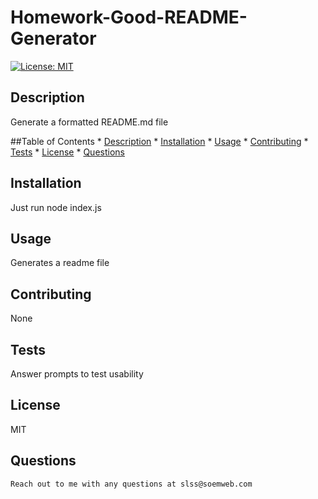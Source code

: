 
# **Homework-Good-README-Generator**

[![License: MIT](https://img.shields.io/badge/License-MIT-yellow.svg)](https://opensource.org/licenses/MIT)

## Description 
Generate a formatted README.md file

##Table of Contents	
	* [Description](#description)
	* [Installation](#installation)
	* [Usage](#usage)
	* [Contributing](#contributing)
	* [Tests](#tests)
	* [License](#license)
	* [Questions](#questions) 

## Installation  	
Just run node index.js

## Usage			
Generates a readme file

## Contributing	
None 

## Tests			
Answer prompts to test usability

## License 		
MIT 
    
## Questions 
	Reach out to me with any questions at slss@soemweb.com

